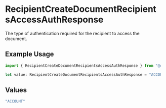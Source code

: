 # RecipientCreateDocumentRecipientsAccessAuthResponse

The type of authentication required for the recipient to access the document.

## Example Usage

```typescript
import { RecipientCreateDocumentRecipientsAccessAuthResponse } from "@documenso/sdk-typescript/models/operations";

let value: RecipientCreateDocumentRecipientsAccessAuthResponse = "ACCOUNT";
```

## Values

```typescript
"ACCOUNT"
```
